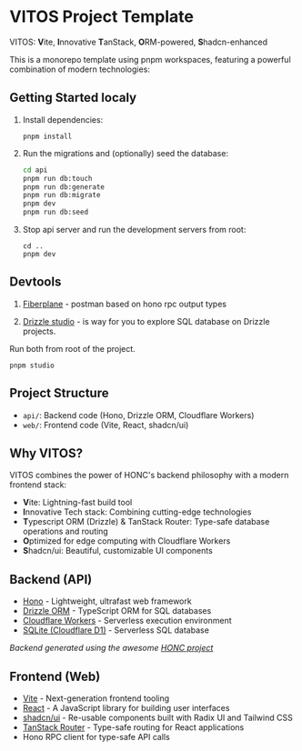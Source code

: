 # VITOS Project Template

VITOS: **V**ite, **I**nnovative **T**anStack, **O**RM-powered, **S**hadcn-enhanced

This is a monorepo template using pnpm workspaces, featuring a powerful combination of modern technologies:

## Getting Started localy

1. Install dependencies:

   ```
   pnpm install
   ```

2. Run the migrations and (optionally) seed the database:

   ```sh
   cd api
   pnpm run db:touch
   pnpm run db:generate
   pnpm run db:migrate
   pnpm dev
   pnpm run db:seed
   ```

3. Stop api server and run the development servers from root:

   ```
   cd ..
   pnpm dev
   ```

## Devtools

1. [Fiberplane](https://fiberplane.com/) - postman based on hono rpc output types

2. [Drizzle studio](https://orm.drizzle.team/drizzle-studio/overview) - is way for you to explore SQL database on Drizzle projects.

Run both from root of the project.

```
pnpm studio
```

## Project Structure

- `api/`: Backend code (Hono, Drizzle ORM, Cloudflare Workers)
- `web/`: Frontend code (Vite, React, shadcn/ui)

## Why VITOS?

VITOS combines the power of HONC's backend philosophy with a modern frontend stack:

- **V**ite: Lightning-fast build tool
- **I**nnovative Tech stack: Combining cutting-edge technologies
- **T**ypescript ORM (Drizzle) & TanStack Router: Type-safe database operations and routing
- **O**ptimized for edge computing with Cloudflare Workers
- **S**hadcn/ui: Beautiful, customizable UI components

## Backend (API)

- [Hono](https://hono.dev/) - Lightweight, ultrafast web framework
- [Drizzle ORM](https://orm.drizzle.team/) - TypeScript ORM for SQL databases
- [Cloudflare Workers](https://workers.cloudflare.com/) - Serverless execution environment
- [SQLite (Cloudflare D1)](https://developers.cloudflare.com/d1/) - Serverless SQL database

_Backend generated using the awesome [HONC project](https://honc.dev/)_

## Frontend (Web)

- [Vite](https://vitejs.dev/) - Next-generation frontend tooling
- [React](https://reactjs.org/) - A JavaScript library for building user interfaces
- [shadcn/ui](https://ui.shadcn.com/) - Re-usable components built with Radix UI and Tailwind CSS
- [TanStack Router](https://tanstack.com/router/v1) - Type-safe routing for React applications
- Hono RPC client for type-safe API calls
